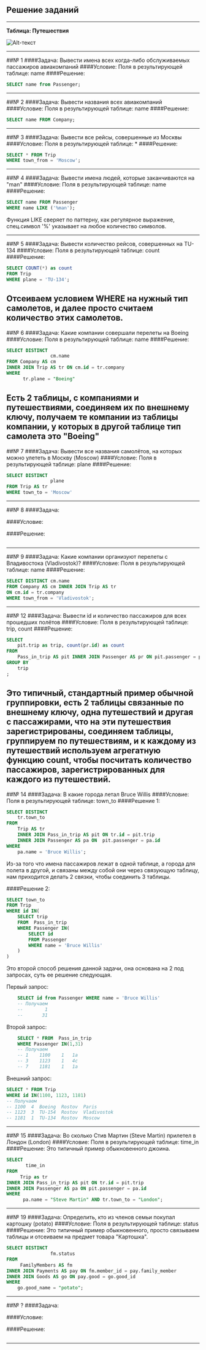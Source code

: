 Решение заданий
---
---
**Таблица: Путешествия**

![Alt-текст](../img/1.png "Рабочая БД")

---

##№ 1
####Задача: 
Вывести имена всех когда-либо обслуживаемых пассажиров авиакомпаний
####Условие:
Поля в результирующей таблице: name
####Решение:
```sql
SELECT name from Passenger;
```
---


##№ 2
####Задача: 
Вывести названия всеx авиакомпаний
####Условие:
Поля в результирующей таблице: name
####Решение:
```sql
SELECT name FROM Company;
```
---


##№ 3
####Задача:
Вывести все рейсы, совершенные из Москвы
####Условие:
Поля в результирующей таблице: *
####Решение:
```sql
SELECT * FROM Trip 
WHERE town_from = 'Moscow';
```
---


##№ 4
####Задача:
Вывести имена людей, которые заканчиваются на "man"
####Условие:
Поля в результирующей таблице: name
####Решение:
```sql
SELECT name FROM Passenger 
WHERE name LIKE ('%man');
```
Функция LIKE сверяет по паттерну, как регулярное выражение,
спец.символ '%' указывает на любое количество символов. 

---


##№ 5
####Задача:
Вывести количество рейсов, совершенных на TU-134
####Условие:
Поля в результирующей таблице: count
####Решение:
```sql
SELECT COUNT(*) as count  
FROM Trip 
WHERE plane = 'TU-134';  
```
Отсеиваем условием WHERE на нужный тип самолетов, и 
далее просто считаем количество этих самолетов.
---


##№ 6
####Задача:
Какие компании совершали перелеты на Boeing
####Условие:
Поля в результирующей таблице: name
####Решение:
```sql
SELECT DISTINCT 
                cm.name
FROM Company AS cm 
INNER JOIN Trip AS tr ON cm.id = tr.company
WHERE 
      tr.plane = "Boeing"
```
Есть 2 таблицы, с компаниями и путешествиями, соединяем их по
внешнему ключу, получаем те компании из таблицы компании, у
которых в другой таблице тип самолета это "Boeing"
---


##№ 7
####Задача:
Вывести все названия самолётов, на которых можно улететь в Москву (Moscow)
####Условие:
Поля в результирующей таблице: plane
####Решение:
```sql
SELECT DISTINCT  
                plane 
FROM Trip AS tr 
WHERE town_to = 'Moscow'
```
---


##№ 8
####Задача:

####Условие:

####Решение:
```sql

```
---


##№ 9
####Задача:
Какие компании организуют перелеты с Владивостока (Vladivostok)?
####Условие:
Поля в результирующей таблице: name
####Решение:
```sql
SELECT DISTINCT cm.name 
FROM Company AS cm INNER JOIN Trip AS tr 
ON cm.id = tr.company
WHERE town_from = 'Vladivostok';
```
---


##№ 12
####Задача:
Вывести id и количество пассажиров для всех прошедших полётов
####Условие:
Поля в результирующей таблице: trip, count
####Решение:
```sql
SELECT 
    pit.trip as trip, count(pr.id) as count
FROM 
    Pass_in_trip AS pit INNER JOIN Passenger AS pr ON pit.passenger = pr.id
GROUP BY 
    trip
;
```
Это типичный, стандартный пример обычной группировки, есть 2 таблицы связанные
по внешнему ключу, одна путешествий и другая с пассажирами, что на эти 
путешествия зарегистрированы, соединяем таблицы, группируем по путешествиям,
и к каждому из путешествий используем агрегатную функцию count, чтобы
посчитать количество пассажиров, зарегистрированных для каждого из путешествий.
---



##№ 14
####Задача:
В какие города летал Bruce Willis
####Условие:
Поля в результирующей таблице: town_to
####Решение 1:
```sql
SELECT DISTINCT 
    tr.town_to
FROM 
    Trip AS tr 
    INNER JOIN Pass_in_trip AS pit ON tr.id = pit.trip 
    INNER JOIN Passenger AS pa ON  pit.passenger = pa.id 
WHERE 
    pa.name = 'Bruce Willis';
```
Из-за того что имена пассажиров лежат в одной таблице, а города 
для полета в другой, и связаны между собой они через связующую таблицу,
нам приходится делать 2 связки, чтобы соединить 3 таблицы.

####Решение 2:
```sql
SELECT town_to 
FROM Trip 
WHERE id IN(
    SELECT trip 
    FROM  Pass_in_trip 
    WHERE Passenger IN(
        SELECT id 
        FROM Passenger 
        WHERE name = 'Bruce Willis'
    ) 
) 
```
Это второй способ решения данной задачи, она основана на 2 
под запросах, суть ее решение следующая.

Первый запрос:
```sql
    SELECT id from Passenger WHERE name = 'Bruce Willis'
    -- Получаем
    --        1 
    --       31
``` 

Второй запрос:
```sql
    SELECT * FROM  Pass_in_trip 
    WHERE Passenger IN(1,31) 
    -- Получаем
    -- 1	1100	1	1a
    -- 3	1123	1	4c
    -- 7	1181	1	1a
```

Внешний запрос:
```sql
SELECT * FROM Trip 
WHERE id IN(1100, 1123, 1181) 
-- Получаем
-- 1100	 4	Boeing	Rostov	Paris	   
-- 1123	 3	TU-154	Rostov	Vladivostok
-- 1181	 1	TU-134	Rostov	Moscow
```
---

##№ 15
####Задача:
Во сколько Стив Мартин (Steve Martin) прилетел в Лондон (London)
####Условие:
Поля в результирующей таблице: time_in
####Решение:
Это типичный пример обыкновенного джоина.
```sql
SELECT 
       time_in 
FROM 
     Trip as tr
INNER JOIN Pass_in_trip AS pit ON tr.id = pit.trip
INNER JOIN Passenger AS pa ON pit.passenger = pa.id
WHERE 
      pa.name = "Steve Martin" AND tr.town_to = "London";
```
---

##№ 19
####Задача:
Определить, кто из членов семьи покупал картошку (potato)
####Условие:
Поля в результирующей таблице: status
####Решение:
Это типичный пример обыкновенного, просто связываем таблицы и отсеиваем
на предмет товара "Картошка".
```sql
SELECT DISTINCT 
                fm.status
FROM 
     FamilyMembers AS fm 
INNER JOIN Payments AS pay ON fm.member_id = pay.family_member
INNER JOIN Goods AS go ON pay.good = go.good_id
WHERE 
    go.good_name = "potato";
```
---


##№ ?
####Задача:

####Условие:

####Решение:
```sql

```
---